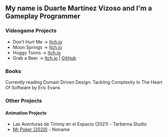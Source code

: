 ## My name is Duarte Martínez Vizoso and I'm a Gameplay Programmer

### Videogame Projects
- Don't Hurt Me -> [Itch.io](https://duarto0games.itch.io/dont-hurt-me)
- Moon Springs -> [Itch.io](https://holychilligames.itch.io/moonsprings)
- Huggy Toons -> [Itch.io](https://koffigamestudio.itch.io/the-good-neighborino)
- Grab a Beer -> [Itch.io](https://duarto0games.itch.io/garimbas) | [GitHub](https://github.com/duartemv00/dmv_game_unity_GrabABeer)

### Books
Currently reading Domain Driven Design: Tackling Complexity In The Heart Of Software by Eric Evans

### Other Projects
#### Animation Projects
 - Las Aventuras de Timmy en el Espacio (2021) - Tarberna Studio
 - [Mr Poker (2020)](https://vimeo.com/510216325) - Noname
